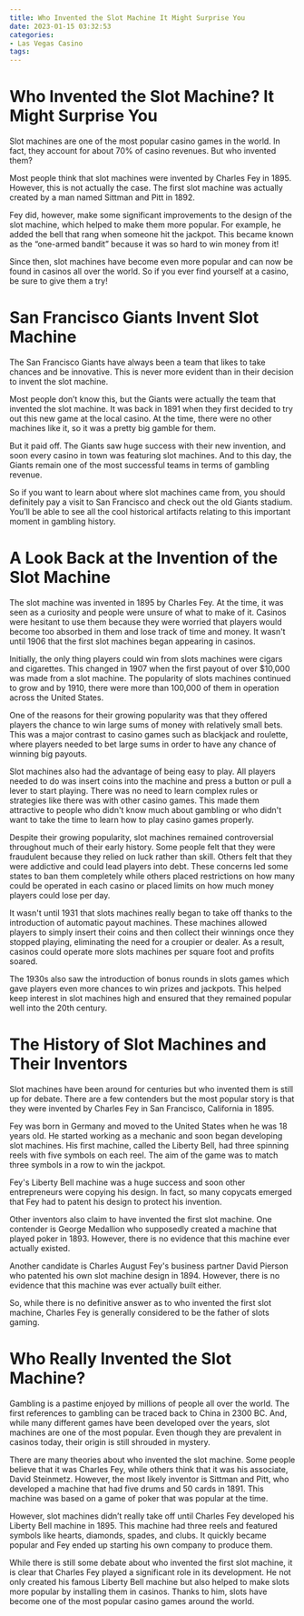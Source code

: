 ```yaml
---
title: Who Invented the Slot Machine It Might Surprise You
date: 2023-01-15 03:32:53
categories:
- Las Vegas Casino
tags:
---
```



#  Who Invented the Slot Machine? It Might Surprise You

Slot machines are one of the most popular casino games in the world. In fact, they account for about 70% of casino revenues. But who invented them?

Most people think that slot machines were invented by Charles Fey in 1895. However, this is not actually the case. The first slot machine was actually created by a man named Sittman and Pitt in 1892.

Fey did, however, make some significant improvements to the design of the slot machine, which helped to make them more popular. For example, he added the bell that rang when someone hit the jackpot. This became known as the “one-armed bandit” because it was so hard to win money from it!

Since then, slot machines have become even more popular and can now be found in casinos all over the world. So if you ever find yourself at a casino, be sure to give them a try!

#  San Francisco Giants Invent Slot Machine

The San Francisco Giants have always been a team that likes to take chances and be innovative. This is never more evident than in their decision to invent the slot machine.

Most people don’t know this, but the Giants were actually the team that invented the slot machine. It was back in 1891 when they first decided to try out this new game at the local casino. At the time, there were no other machines like it, so it was a pretty big gamble for them.

But it paid off. The Giants saw huge success with their new invention, and soon every casino in town was featuring slot machines. And to this day, the Giants remain one of the most successful teams in terms of gambling revenue.

So if you want to learn about where slot machines came from, you should definitely pay a visit to San Francisco and check out the old Giants stadium. You’ll be able to see all the cool historical artifacts relating to this important moment in gambling history.

#  A Look Back at the Invention of the Slot Machine

The slot machine was invented in 1895 by Charles Fey. At the time, it was seen as a curiosity and people were unsure of what to make of it. Casinos were hesitant to use them because they were worried that players would become too absorbed in them and lose track of time and money. It wasn't until 1906 that the first slot machines began appearing in casinos.

Initially, the only thing players could win from slots machines were cigars and cigarettes. This changed in 1907 when the first payout of over $10,000 was made from a slot machine. The popularity of slots machines continued to grow and by 1910, there were more than 100,000 of them in operation across the United States.

One of the reasons for their growing popularity was that they offered players the chance to win large sums of money with relatively small bets. This was a major contrast to casino games such as blackjack and roulette, where players needed to bet large sums in order to have any chance of winning big payouts.

Slot machines also had the advantage of being easy to play. All players needed to do was insert coins into the machine and press a button or pull a lever to start playing. There was no need to learn complex rules or strategies like there was with other casino games. This made them attractive to people who didn't know much about gambling or who didn't want to take the time to learn how to play casino games properly.

Despite their growing popularity, slot machines remained controversial throughout much of their early history. Some people felt that they were fraudulent because they relied on luck rather than skill. Others felt that they were addictive and could lead players into debt. These concerns led some states to ban them completely while others placed restrictions on how many could be operated in each casino or placed limits on how much money players could lose per day.

It wasn't until 1931 that slots machines really began to take off thanks to the introduction of automatic payout machines. These machines allowed players to simply insert their coins and then collect their winnings once they stopped playing, eliminating the need for a croupier or dealer. As a result, casinos could operate more slots machines per square foot and profits soared.

The 1930s also saw the introduction of bonus rounds in slots games which gave players even more chances to win prizes and jackpots. This helped keep interest in slot machines high and ensured that they remained popular well into the 20th century.

#  The History of Slot Machines and Their Inventors

Slot machines have been around for centuries but who invented them is still up for debate. There are a few contenders but the most popular story is that they were invented by Charles Fey in San Francisco, California in 1895.

Fey was born in Germany and moved to the United States when he was 18 years old. He started working as a mechanic and soon began developing slot machines. His first machine, called the Liberty Bell, had three spinning reels with five symbols on each reel. The aim of the game was to match three symbols in a row to win the jackpot.

Fey's Liberty Bell machine was a huge success and soon other entrepreneurs were copying his design. In fact, so many copycats emerged that Fey had to patent his design to protect his invention.

Other inventors also claim to have invented the first slot machine. One contender is George Medallion who supposedly created a machine that played poker in 1893. However, there is no evidence that this machine ever actually existed.

Another candidate is Charles August Fey's business partner David Pierson who patented his own slot machine design in 1894. However, there is no evidence that this machine was ever actually built either.

So, while there is no definitive answer as to who invented the first slot machine, Charles Fey is generally considered to be the father of slots gaming.

#  Who Really Invented the Slot Machine?

Gambling is a pastime enjoyed by millions of people all over the world. The first references to gambling can be traced back to China in 2300 BC. And, while many different games have been developed over the years, slot machines are one of the most popular. Even though they are prevalent in casinos today, their origin is still shrouded in mystery.

There are many theories about who invented the slot machine. Some people believe that it was Charles Fey, while others think that it was his associate, David Steinmetz. However, the most likely inventor is Sittman and Pitt, who developed a machine that had five drums and 50 cards in 1891. This machine was based on a game of poker that was popular at the time.

However, slot machines didn’t really take off until Charles Fey developed his Liberty Bell machine in 1895. This machine had three reels and featured symbols like hearts, diamonds, spades, and clubs. It quickly became popular and Fey ended up starting his own company to produce them.

While there is still some debate about who invented the first slot machine, it is clear that Charles Fey played a significant role in its development. He not only created his famous Liberty Bell machine but also helped to make slots more popular by installing them in casinos. Thanks to him, slots have become one of the most popular casino games around the world.